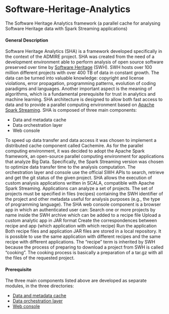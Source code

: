 # Software-Heritage-Analytics
The Software Heritage Analytics framework (a parallel cache for analysing Software Heritage data with Spark Streaming applications)

#### General Description
Software Heritage Analytics (SHA) is a framework developed specifically in the context of the ADMIRE project. SHA was created from the need of a development environment able to perform analysis of open source software preserved over time by [Software Heritage](https://www.softwareheritage.org/) (SWH). SWH hosts over 100 million different projects with over 400 TB of data in constant growth. The data can be turned into valuable knowledge: copyright and license violations, error propagation, programming patterns, evolution of coding paradigms and languages. Another important aspect is the meaning of algorithms, which is a fundamental prerequisite for trust in analytics and machine learning. 
SHA architecture is designed to allow both fast access to data and to provide a parallel computing environment based on [Apache Spark Streaming](https://spark.apache.org/docs/latest/streaming-programming-guide.html).
SHA is composed of three main components: 
                    
* Data and metadata cache
* Data orchestration layer
* Web console

To speed up data transfer and data access it was chosen to implement a distributed cache component called Cachemire. As for the parallel computing environment, it was decided to adopt the Apache Spark framework, an open-source parallel computing environment for applications that analyze Big Data. Specifically, the Spark Streaming  version was chosen to optimize data transfer time to the analysis computation.
The orchestration layer and console use the official SWH APIs to search, retrieve and get the git status of the given project.
SHA allows the execution of custom analysis applications written in SCALA, compatible with Apache Spark Streaming. 
Applications can analyze a set of projects. The set of projects must be specified in files (recipes) containing the SWH identifier of the project and other metadata useful for analysis purposes (e.g., the type of programming language).
The SHA web console component is a browser app in which an authenticated user can: 
Search one or more projects by name inside the SWH archive which can be added to a recipe file
Upload a custom analytic app in JAR format
Create the correspondences between recipe and app (which application with which recipe)
Run the application
Both recipe files and application JAR files are stored in a local repository. It is possible to use the same application with different recipes and the same recipe with different applications. The “recipe” term is inherited by SWH because the process of preparing to download a project from SWH is called “cooking”. The cooking process is basically a preparation of a tar.gz with all the files of the requested project. 
#### Prerequisite
The three main components listed above are developed as separate modules, in the three directories:
* [Data and metadata cache](Cachemire)
* [Data orchestration layer](Orchestrator)
* [Web console](Webconsole)
